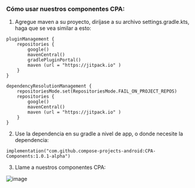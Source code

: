 ### Cómo usar nuestros componentes CPA:

1. Agregue maven a su proyecto, diríjase a su archivo settings.gradle.kts, haga que se vea similar a esto:

```
pluginManagement {
    repositories {
        google()
        mavenCentral()
        gradlePluginPortal()
        maven (url = "https://jitpack.io" )
    }
}

dependencyResolutionManagement {
    repositoriesMode.set(RepositoriesMode.FAIL_ON_PROJECT_REPOS)
    repositories {
        google()
        mavenCentral()
        maven (url = "https://jitpack.io" )
    }
}
```
2. Use la dependencia en su gradle a nivel de app, o donde necesite la dependencia:
```
implementation("com.github.compose-projects-android:CPA-Components:1.0.1-alpha")
```

3. Llame a nuestros componentes CPA:

![image](https://github.com/compose-projects-android/CPA-Components/assets/166412593/1305090f-bb35-4708-9709-41f0fb81bde2)

